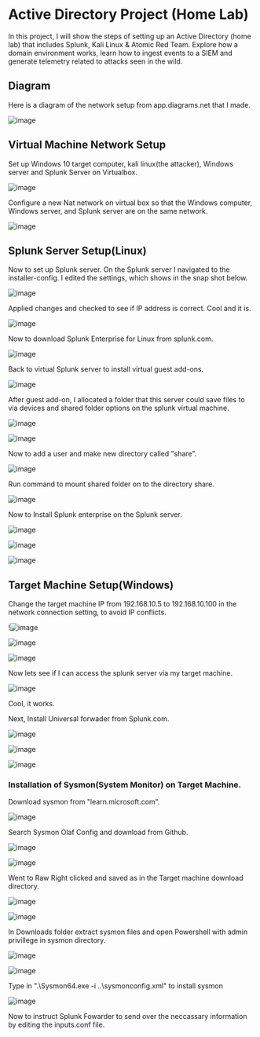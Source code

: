 # Active Directory Project (Home Lab)

In this project, I will show the steps of setting up an Active Directory (home lab) that includes Splunk, Kali Linux & Atomic Red Team. Explore how a domain environment works, learn how to ingest events to a SIEM and generate telemetry related to attacks seen in the wild. 

## Diagram
Here is a diagram of the network setup from app.diagrams.net that I made.

![image](https://github.com/user-attachments/assets/8018ec8f-716d-413f-be4c-34c0df14e771)

## Virtual Machine Network Setup 

Set up Windows 10 target computer, kali linux(the attacker), Windows server and Splunk Server on Virtualbox.

![image](https://github.com/user-attachments/assets/5e3e3706-9180-480b-82ce-62c27a2d92b9)

Configure a new Nat network on virtual box so that the Windows computer, Windows server, and Splunk server are on the same network.

![image](https://github.com/user-attachments/assets/f51f7552-806a-4d50-bec0-cd9650bdab92)

## Splunk Server Setup(Linux)

Now to set up Splunk server. On the Splunk server I navigated to the installer-config. I edited the settings, which shows in the snap shot below.

![image](https://github.com/user-attachments/assets/d5768229-0809-43b5-80b6-062e7a771732)

Applied changes and checked to see if IP address is correct. Cool and it is.

![image](https://github.com/user-attachments/assets/ac6ca9a4-0417-4f43-aab4-321718c63886)

Now to download Splunk Enterprise for Linux from splunk.com.

![image](https://github.com/user-attachments/assets/9a18e0e9-dac9-4b2e-8487-117751cb2ba0)

Back to virtual Splunk server to install virtual guest add-ons.

![image](https://github.com/user-attachments/assets/4c04ff1b-0621-4d05-900e-825e790e3be3)

After guest add-on, I allocated a folder that this server could save files to via devices and shared folder options on the splunk virtual machine.

![image](https://github.com/user-attachments/assets/a8ccd8c9-b90d-470d-8b04-1e4cbcfdb798)

![image](https://github.com/user-attachments/assets/7243eb8a-eb7e-4776-aa04-35d35aed8fe2)

Now to add a user and make new directory called "share".

![image](https://github.com/user-attachments/assets/60996fa7-0113-4822-86d9-59359331908d)

Run command to mount shared folder on to the directory share.

![image](https://github.com/user-attachments/assets/2c0d62d8-ab1e-499d-8539-1b7e23f7fece)

Now to Install Splunk enterprise on the Splunk server.

![image](https://github.com/user-attachments/assets/29b10271-e945-407b-a9c0-64ef7b1ad77a)

![image](https://github.com/user-attachments/assets/f778acce-27f8-43b2-9816-6dab5f4bf71f)

![image](https://github.com/user-attachments/assets/350da1e9-958d-4946-8058-134c3df3dcda)

## Target Machine Setup(Windows)

Change the target machine IP from 192.168.10.5 to 192.168.10.100 in the network connection setting, to avoid IP conflicts. 

!![image](https://github.com/user-attachments/assets/4705f5b4-4b75-4c6f-9f50-27e71c948a8d)

![image](https://github.com/user-attachments/assets/ddc0cccb-e55c-4001-b503-ba3bd8e651f8)

![image](https://github.com/user-attachments/assets/82484f83-1ae8-47fb-9ca0-10a0ef9adcdc)

Now lets see if I can access the splunk server via my target machine. 

![image](https://github.com/user-attachments/assets/b9e3d78b-2630-472f-949f-444c31aee777)

Cool, it works.

Next, Install Universal forwader from Splunk.com.

![image](https://github.com/user-attachments/assets/e0c05d0b-4753-4a65-bd2a-995f206c5bd7)

![image](https://github.com/user-attachments/assets/6733f057-95ea-453b-9249-253ab4c2628c)

![image](https://github.com/user-attachments/assets/22ac575b-fe9b-4604-ad77-09874271ea60)

### Installation of Sysmon(System Monitor) on Target Machine.

Download sysmon from "learn.microsoft.com".

![image](https://github.com/user-attachments/assets/d97c7f3b-296f-448a-96b0-41e39cd39f56)

Search Sysmon Olaf Config and download from Github.

![image](https://github.com/user-attachments/assets/520d90e8-e71c-4bef-9603-81b4d2e4020e)

![image](https://github.com/user-attachments/assets/5a23f674-cebd-40e5-bdff-b88cbcbbc98c)

Went to Raw Right clicked and saved as in the Target machine download directory.

![image](https://github.com/user-attachments/assets/1e36a25d-fc74-4494-b937-ba1317d5bfa4)

![image](https://github.com/user-attachments/assets/766578b3-a029-4e2c-b0ee-058a71c1295a)

In Downloads folder extract sysmon files and open Powershell with admin privillege in sysmon directory.

![image](https://github.com/user-attachments/assets/558fce9a-9b68-4c5a-843c-86807d444f63)

![image](https://github.com/user-attachments/assets/7a0961a9-02f6-4f81-9912-d0888d0b8ad9)

Type in ".\Sysmon64.exe -i ..\sysmonconfig.xml"  to install sysmon 

![image](https://github.com/user-attachments/assets/4a5f6f38-b3cc-4854-9f44-d32e6c6cc109)

Now to instruct Splunk Fowarder to send over the neccassary information by editing the inputs.conf file.
























